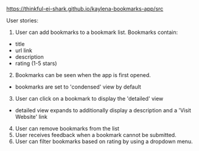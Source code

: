 https://thinkful-ei-shark.github.io/kaylena-bookmarks-app/src

User stories:
1. User can add bookmarks to a bookmark list. Bookmarks contain:
- title
- url link
- description
- rating (1-5 stars)
2. Bookmarks can be seen when the app is first opened.
- bookmarks are set to 'condensed' view by default
3. User can click on a bookmark to display the 'detailed' view
- detailed view expands to additionally display a description and a 'Visit Website' link
4. User can remove bookmarks from the list
5. User receives feedback when a bookmark cannot be submitted.
6. User can filter bookmarks based on rating by using a dropdown menu.
